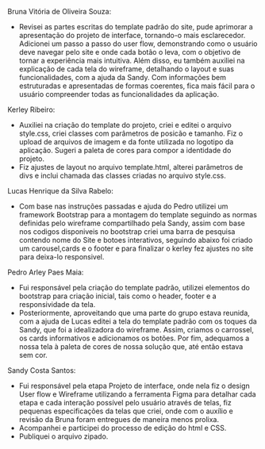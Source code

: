 Bruna Vitória de Oliveira Souza:
- Revisei as partes escritas do template padrão do site, pude aprimorar a apresentação do projeto de interface, tornando-o mais esclarecedor. Adicionei um passo a passo do user flow, demonstrando como o usuário deve navegar pelo site e onde cada botão o leva, com o objetivo de tornar a experiência mais intuitiva. Além disso, eu também auxiliei na explicação de cada tela do wireframe, detalhando o layout e suas funcionalidades, com a ajuda da Sandy. Com informações bem estruturadas e apresentadas de formas coerentes, fica mais fácil para o usuário compreender todas as funcionalidades da aplicação.

Kerley Ribeiro:
- Auxiliei na criação do template do projeto, criei e editei o arquivo style.css, criei classes com parâmetros de posicão e tamanho. Fiz o upload de arquivos de imagem e da fonte utilizada no logotipo da aplicação. Sugeri a paleta de cores para compor a identidade do projeto.
- Fiz ajustes de layout no arquivo template.html, alterei parâmetros de divs e inclui chamada das classes criadas no arquivo style.css.

Lucas Henrique da Silva Rabelo:
- Com base nas instruções passadas  e ajuda do Pedro utilizei um framework Bootstrap para a montagem do template seguindo as normas definidas pelo wireframe compartilhado pela Sandy, assim com base nos codigos disponiveis no bootstrap criei uma barra de pesquisa contendo nome do Site e botoes interativos, seguindo  abaixo foi criado um carousel,cards e o footer e para finalizar o kerley fez ajustes no site para deixa-lo responsivel.

Pedro Arley Paes Maia:
- Fui responsável pela criação do template padrão, utilizei elementos do bootstrap para criação inicial, tais como o header, footer e a responsividade da tela. 
- Posteriormente, aproveitando que uma parte do grupo estava reunida, com a ajuda de Lucas editei a tela do template padrão com os toques da Sandy, que foi a idealizadora do wireframe. Assim, criamos o carrossel, os cards informativos e adicionamos os botões. Por fim, adequamos a nossa tela à paleta de cores de nossa solução que, até então estava sem cor.

Sandy Costa Santos: 
- Fui responsável pela etapa Projeto de interface, onde nela fiz o design User flow e Wireframe utilizando a ferramenta Figma para detalhar cada etapa e cada interação 
possível pelo usuário através de telas, fiz pequenas especificações da telas que criei, onde com o auxílio e revisão da Bruna foram entregues de maneira menos prolixa.
- Acompanhei e participei do processo de edição do html e CSS. 
- Publiquei o arquivo zipado.
